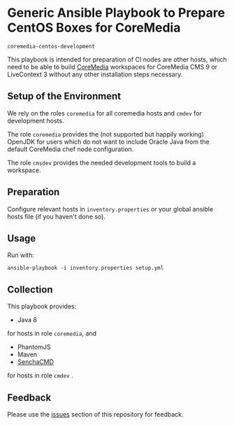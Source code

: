 # Generic Ansible Playbook to Prepare CentOS Boxes for CoreMedia

`coremedia-centos-development`

This playbook is intended for preparation of CI nodes are other hosts, which need 
to be able to build [CoreMedia][coremedia] workspaces for CoreMedia CMS 9 or 
LiveContext 3 without any other installation steps necessary.


## Setup of the Environment

We rely on the roles `coremedia` for all coremedia hosts and `cmdev` for development 
hosts.

The role `coremedia` provides the (not supported but happily working) OpenJDK for 
users which do not want to include Oracle Java from the default CoreMedia chef 
node configuration.

The role `cmsdev` provides the needed development tools to build a workspace.


## Preparation

Configure relevant hosts in `inventory.properties` or your global ansible hosts 
file (if you haven't done so).

## Usage

Run with: 

```
ansible-playbook -i inventory.properties setup.yml
```


## Collection

This playbook provides:

* Java 8 

for hosts in role `coremedia`, and

* PhantomJS
* Maven
* [SenchaCMD][sencha]

for hosts in role `cmdev` .


## Feedback

Please use the [issues][issues] section of this repository for feedback. 

[sencha]: https://www.sencha.com/products/extjs/cmd-download/
[coremedia]: http://www.coremedia.com/
[issues]: https://github.com/provocon/coremedia-centos-development/issues
